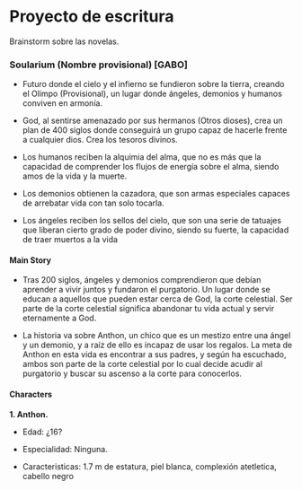# Proyecto de escritura
Brainstorm sobre las novelas.

### Soularium (Nombre provisional) [GABO]

+ Futuro donde el cielo y el infierno se fundieron sobre la tierra, creando el Olimpo (Provisional), un lugar donde ángeles, demonios y humanos conviven en armonía. 

+ God, al sentirse amenazado por sus hermanos (Otros dioses), crea un plan de 400 siglos donde conseguirá un grupo capaz de hacerle frente a cualquier dios. Crea los tesoros divinos.

+ Los humanos reciben la alquimia del alma, que no es más que la capacidad de comprender los flujos de energía sobre el alma, siendo amos de la vida y la muerte.

+ Los demonios obtienen la cazadora, que son armas especiales capaces de arrebatar vida con tan solo tocarla.

+ Los ángeles reciben los sellos del cielo, que son una serie de tatuajes que liberan cierto grado de poder divino, siendo su fuerte, la capacidad de traer muertos a la vida

#### **Main Story**
+ Tras 200 siglos, ángeles y demonios comprendieron que debían aprender a vivir juntos y fundaron el purgatorio. Un lugar donde se educan a aquellos que pueden estar cerca de God, la corte celestial. Ser parte de la corte celestial significa abandonar tu vida actual y servir eternamente a God.

+ La historia va sobre Anthon, un chico que es un mestizo entre una ángel y un demonio, y a raíz de ello es incapaz de usar los regalos. La meta de Anthon en esta vida es encontrar a sus padres, y según ha escuchado, ambos son parte de la corte celestial por lo cual decide acudir al purgatorio y buscar su ascenso a la corte para conocerlos.

#### **Characters**

**1. Anthon.** 
 
+ Edad: ¿16?
 
+ Especialidad: Ninguna.
 
+ Caracteristicas: 1.7 m de estatura, piel blanca, complexión atetletica, cabello negro
